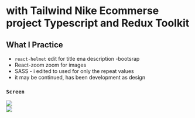 # with Tailwind  Nike Ecommerse project Typescript and Redux Toolkit

## What I Practice

 - `react-helmet` edit for title ena description
 -bootsrap
 - React-zoom zoom for images 
 - SASS - i edited to used  for only the repeat values
 - it may be continued, has been development as design
 
### `Screen` </br>

![](screen1.gif)  
![](screen2.gif)
